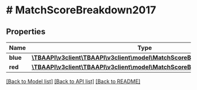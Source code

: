 # # MatchScoreBreakdown2017

## Properties

Name | Type | Description | Notes
------------ | ------------- | ------------- | -------------
**blue** | [**\TBAAPI\v3client\TBAAPI\v3client\model\MatchScoreBreakdown2017Alliance**](MatchScoreBreakdown2017Alliance.md) |  | [optional] 
**red** | [**\TBAAPI\v3client\TBAAPI\v3client\model\MatchScoreBreakdown2017Alliance**](MatchScoreBreakdown2017Alliance.md) |  | [optional] 

[[Back to Model list]](../../README.md#documentation-for-models) [[Back to API list]](../../README.md#documentation-for-api-endpoints) [[Back to README]](../../README.md)


